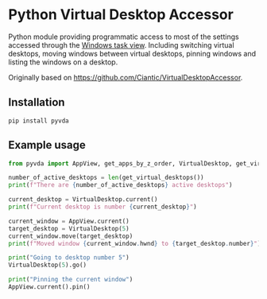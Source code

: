 # Python Virtual Desktop Accessor
Python module providing programmatic access to most of the settings accessed through the [Windows task view](https://en.wikipedia.org/wiki/Task_View).
Including switching virtual desktops, moving windows between virtual desktops, pinning windows and listing the windows on a desktop.

Originally based on https://github.com/Ciantic/VirtualDesktopAccessor.

## Installation
```
pip install pyvda
```

## Example usage
```python
from pyvda import AppView, get_apps_by_z_order, VirtualDesktop, get_virtual_desktops

number_of_active_desktops = len(get_virtual_desktops())
print(f"There are {number_of_active_desktops} active desktops")

current_desktop = VirtualDesktop.current()
print(f"Current desktop is number {current_desktop}")

current_window = AppView.current()
target_desktop = VirtualDesktop(5)
current_window.move(target_desktop)
print(f"Moved window {current_window.hwnd} to {target_desktop.number}")

print("Going to desktop number 5")
VirtualDesktop(5).go()

print("Pinning the current window")
AppView.current().pin()
```

<!--
The build is currently failing due to a lack of windows runners.
## Documentation
Full API documentation can be found at [Read the Docs](https://pyvda.readthedocs.io/en/latest/index.html) -->
